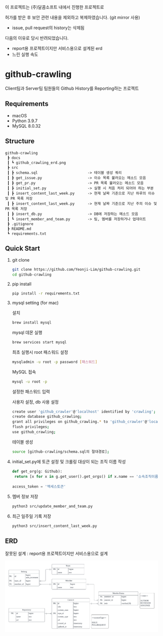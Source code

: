 이 프로젝트는 (주)달콤소프트 내에서 진행한 프로젝트로

허가를 받은 후 보안 관련 내용을 제외하고 복제하였습니다. (git mirror 사용)

- issue, pull request의 history는 삭제됨

다음의 이유로 당시 반려되었습니다.
- report용 프로젝트이지만 서비스용으로 설계된 erd  
- 느린 실행 속도

# github-crawling

Client팀과 Server팀 팀원들의 Github History를 Reporting하는 프로젝트

## Requirements

- macOS
- Python 3.9.7
- MySQL 8.0.32

## Structure

```
github-crawling
 ┣ docs
 ┃ ┗ github_crawling_erd.png
 ┣ src
 ┃ ┣ schema.sql                       -> 테이블 생성 쿼리
 ┃ ┣ get_issue.py                     -> 이슈 목록 불러오는 메소드 모음
 ┃ ┣ get_pr.py                        -> PR 목록 불러오는 메소드 모음
 ┃ ┣ initial_set.py                   -> 실행 시 처음 처리 되어야 하는 부분
 ┃ ┣ insert_content_last_week.py      -> 현재 날짜 기준으로 지난 하루의 이슈 및 PR 목록 저장
 ┃ ┣ insert_content_last_week.py      -> 현재 날짜 기준으로 지난 주의 이슈 및 PR 목록 저장
 ┃ ┣ insert_db.py                     -> DB에 저장하는 메소드 모음
 ┃ ┗ insert_member_and_team.py        -> 팀, 멤버를 저장하거나 업데이트
 ┣ .gitignore
 ┣ README.md
 ┗ requirements.txt
```

## Quick Start

1. git clone

   ```sh
   git clone https://github.com/Yeonji-Lim/github-crawling.git
   cd github-crawling
   ```

2. pip install

   ```sh
   pip install -r requirements.txt
   ```

3. mysql setting (for mac)

   설치

   ```sh
   brew install mysql
   ```

   mysql 데몬 실행

   ```sh
   brew services start mysql
   ```

   최초 실행시 root 패스워드 설정

   ```sh
   mysqladmin -u root -p password [패스워드]
   ```

   MySQL 접속

   ```sh
   mysql -u root -p
   ```

   설정한 패스워드 입력

   사용자 설정, db 사용 설정

   ```sh
   create user 'github_crawler'@'localhost' identified by 'crawling';
   create database github_crawling;
   grant all privileges on github_crawling.* to 'github_crawler'@'localhost' with grant option;
   flush privileges;
   use github_crawling;
   ```

   테이블 생성

   ```sh
   source [github-crawling/schema.sql의 절대경로];
   ```

4. initial_set.py에 토큰 설정 및 크롤링 대상이 되는 조직 이름 작성

   ```python
   def get_org(g: Github):
    return [x for x in g.get_user().get_orgs() if x.name == '소속조직이름'][0]

   access_token = '엑세스토큰'
   ```

5. 멤버 정보 저장

   ```sh
   python3 src/update_member_and_team.py
   ```

6. 최근 일주일 기록 저장
   ```sh
   python3 src/insert_content_last_week.py
   ```

## ERD

잘못된 설계 : report용 프로젝트이지만 서비스용으로 설계

![github_crawling_erd](./docs/github_crawling_erd.png)
